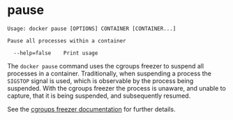 <!--[metadata]>
+++
title = "pause"
description = "The pause command description and usage"
keywords = ["cgroups, container, suspend, SIGSTOP"]
[menu.engine]
parent = "smn_engine_cli"
+++
<![end-metadata]-->

# pause

    Usage: docker pause [OPTIONS] CONTAINER [CONTAINER...]

    Pause all processes within a container

      --help=false    Print usage

The `docker pause` command uses the cgroups freezer to suspend all processes in
a container. Traditionally, when suspending a process the `SIGSTOP` signal is
used, which is observable by the process being suspended. With the cgroups freezer
the process is unaware, and unable to capture, that it is being suspended,
and subsequently resumed.

See the
[cgroups freezer documentation](https://www.kernel.org/doc/Documentation/cgroups/freezer-subsystem.txt)
for further details.
